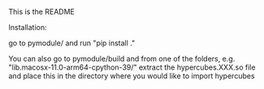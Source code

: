 This is the README


Installation:

go to pymodule/ and run "pip install ."


You can also go to pymodule/build and from one of the folders, e.g. "lib.macosx-11.0-arm64-cpython-39/" extract the hypercubes.XXX.so file
and place this in the directory where you would like to import hypercubes
